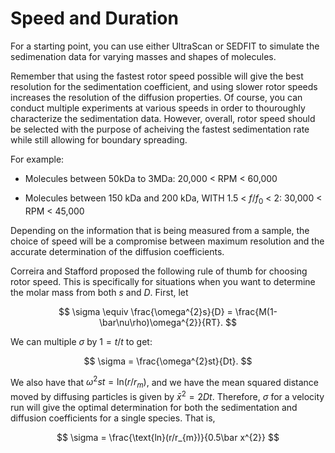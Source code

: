 # Speed and Duration

For a starting point, you can use either UltraScan or SEDFIT to simulate the sedimenation data for varying masses and shapes of molecules.

Remember that using the fastest rotor speed possible will give the best resolution for the sedimentation coefficient, and using slower rotor speeds increases the resolution of the diffusion properties. Of course, you can conduct multiple experiments at various speeds in order to thouroughly characterize the sedimentation data. However, overall, rotor speed should be selected with the purpose of acheiving the fastest sedimentation rate while still allowing for boundary spreading.

For example:

- Molecules between 50kDa to 3MDa: 20,000 < RPM < 60,000

- Molecules between 150 kDa and 200 kDa, WITH 1.5 < $f/f_0$ < 2: 30,000 < RPM < 45,000

Depending on the information that is being measured from a sample, the choice of speed will be a compromise between maximum resolution and the accurate determination of the diffusion coefficients.



Correira and Stafford proposed the following rule of thumb for choosing rotor speed. This is specifically for situations when you want to determine the molar mass from both $s$ and $D$. First, let

$$
\sigma \equiv \frac{\omega^{2}s}{D} = \frac{M(1-\bar\nu\rho)\omega^{2}}{RT}.
$$

We can multiple $\sigma$ by $1 = t/t$ to get:

$$
\sigma = \frac{\omega^{2}st}{Dt}.
$$

We also have that $\omega^{2}st =\text{ln}(r/r_{m})$, and we have the mean squared distance moved by diffusing particles is given by $\bar x^{2} = 2Dt$. Therefore, $\sigma$ for a velocity run will give the optimal determination for both the sedimentation and diffusion coefficients for a single species. That is,

$$
\sigma = \frac{\text{ln}(r/r_{m})}{0.5\bar x^{2}}
$$